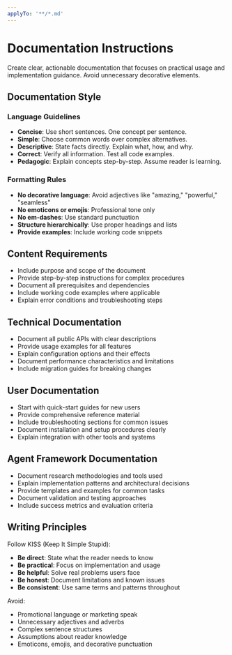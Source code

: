 ```yaml
---
applyTo: '**/*.md'
---
```


# Documentation Instructions

Create clear, actionable documentation that focuses on practical usage and implementation guidance. Avoid unnecessary
decorative elements.

## Documentation Style

### Language Guidelines

- **Concise**: Use short sentences. One concept per sentence.
- **Simple**: Choose common words over complex alternatives.
- **Descriptive**: State facts directly. Explain what, how, and why.
- **Correct**: Verify all information. Test all code examples.
- **Pedagogic**: Explain concepts step-by-step. Assume reader is learning.

### Formatting Rules

- **No decorative language**: Avoid adjectives like "amazing," "powerful," "seamless"
- **No emoticons or emojis**: Professional tone only
- **No em-dashes**: Use standard punctuation
- **Structure hierarchically**: Use proper headings and lists
- **Provide examples**: Include working code snippets

## Content Requirements

- Include purpose and scope of the document
- Provide step-by-step instructions for complex procedures
- Document all prerequisites and dependencies
- Include working code examples where applicable
- Explain error conditions and troubleshooting steps

## Technical Documentation

- Document all public APIs with clear descriptions
- Provide usage examples for all features
- Explain configuration options and their effects
- Document performance characteristics and limitations
- Include migration guides for breaking changes

## User Documentation

- Start with quick-start guides for new users
- Provide comprehensive reference material
- Include troubleshooting sections for common issues
- Document installation and setup procedures clearly
- Explain integration with other tools and systems

## Agent Framework Documentation

- Document research methodologies and tools used
- Explain implementation patterns and architectural decisions
- Provide templates and examples for common tasks
- Document validation and testing approaches
- Include success metrics and evaluation criteria

## Writing Principles

Follow KISS (Keep It Simple Stupid):

- **Be direct**: State what the reader needs to know
- **Be practical**: Focus on implementation and usage
- **Be helpful**: Solve real problems users face
- **Be honest**: Document limitations and known issues
- **Be consistent**: Use same terms and patterns throughout

Avoid:

- Promotional language or marketing speak
- Unnecessary adjectives and adverbs  
- Complex sentence structures
- Assumptions about reader knowledge
- Emoticons, emojis, and decorative punctuation
